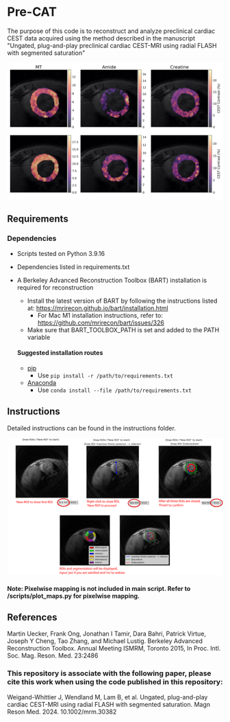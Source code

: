# Pre-CAT
The purpose of this code is to reconstruct and analyze preclinical cardiac CEST data acquired using the method described in the manuscript "Ungated, plug-and-play preclinical cardiac CEST-MRI using radial FLASH with segmented saturation"

![Pixelwise preview](/instructions/img/maps.png)

## Requirements

### Dependencies 
* Scripts tested on Python 3.9.16
* Dependencies listed in requirements.txt
* A Berkeley Advanced Reconstruction Toolbox (BART) installation is required for reconstruction
  * Install the latest version of BART by following the instructions listed at: https://mrirecon.github.io/bart/installation.html
    * For Mac M1 installation instructions, refer to: https://github.com/mrirecon/bart/issues/326
  * Make sure that BART_TOOLBOX_PATH is set and added to the PATH variable

  #### Suggested installation routes
  * [pip](https://pip.pypa.io/en/stable/)
    * Use ```pip install -r /path/to/requirements.txt```
  * [Anaconda](https://www.anaconda.com/products/distribution)
    * Use ```conda install --file /path/to/requirements.txt``` 


## Instructions
Detailed instructions can be found in the instructions folder.

![Segmentation preview](/instructions/img/roi.png)

#### Note: Pixelwise mapping is not included in main script. Refer to /scripts/plot_maps.py for pixelwise mapping.

## References
Martin Uecker, Frank Ong, Jonathan I Tamir, Dara Bahri, Patrick Virtue, Joseph Y Cheng, Tao Zhang, and Michael Lustig. Berkeley Advanced Reconstruction Toolbox. Annual Meeting ISMRM, Toronto 2015, In Proc. Intl. Soc. Mag. Reson. Med. 23:2486 

### This repository is associate with the following paper, please cite this work when using the code published in this repository:

Weigand-Whittier J, Wendland M, Lam B, et al. Ungated, plug-and-play cardiac CEST-MRI using radial FLASH with segmented saturation. Magn Reson Med. 2024. 10.1002/mrm.30382


